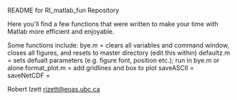 README for RI_matlab_fun Repository

Here you'll find a few functions that were written to make your time with Matlab more efficient and enjoyable. 

Some functions include:
  bye.m         = clears all variables and command window, closes all figures, and resets to master directory (edit this within)
  defaultz.m    = sets defualt parameters (e.g. figure font, position etc.); run in bye.m or alone
  format_plot.m = add gridlines and box to plot
  saveASCII     = 
  saveNetCDF    =
  
  Robert Izett
  rizett@eoas.ubc.ca
